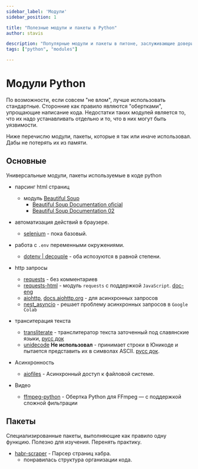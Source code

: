 ```yaml
---
sidebar_label: 'Модули'
sidebar_position: 1

title: "Полезные модули и пакеты в Python"
author: stavis

description: "Популярные модули и пакеты в питоне, заслуживающие доверия и часто используемые."
tags: ["python", "modules"]

---
```


# Модули Python

По возможности, если совсем "не влом", лучше использовать стандартные. 
Сторонние как правило являются "обертками", упрощающие написание кода. Недостатки таких модулей является то, что их надо устанавливать отдельно и то, что в них могут быть уязвимости.

Ниже перечислю модули, пакеты, которые я так или иначе использовал. Дабы не потерять их из памяти.

## Основные 
Универсальные модули, пакеты используемые в коде python

- парсинг html страниц
  - модуль [Beautiful Soup](https://pypi.org/project/beautifulsoup4/)
    - [Beautiful Soup Documentation oficial](https://www.crummy.com/software/BeautifulSoup/bs4/doc/)
    - [Beautiful Soup Documentation 02](https://beautiful-soup-4.readthedocs.io/en/latest/)
  
- автоматизация действий в браузере.
    - [selenium](./selenium-python.md) - пока базовый.

- работа с `.env` переменными окружениями.
    - [dotenv | decouple](./env-dotenv.md) - оба испозуются в равной степени.

- http запросы
    - [requests](https://github.com/psf/requests) - без комментариев
    - [requests-html](https://github.com/psf/requests-html) - модуль `requests` с поддержкой `JavaScript`. [doc-eng](https://requests-html.kennethreitz.org/)
    - [aiohttp](https://github.com/aio-libs/aiohttp), [docs.aiohttp.org](https://docs.aiohttp.org/en/latest/index.html) - для асинхронных запросов
    - [nest_asyncio](https://github.com/erdewit/nest_asyncio) - решает проблему асинхронных запросов в `Google Colab`

- транситерация текста
    - [transliterate](https://github.com/barseghyanartur/transliterate) - транслитератор текста заточенный под славянские языки, [русс док](https://docs-python.ru/packages/modul-transliterate-python/)
    - [unidecode](https://github.com/avian2/unidecode) **Не использовал** - принимает строки в Юникоде и пытается представить их в символах ASCII. [русс док](https://docs-python.ru/packages/unicode-to-ascii/).

- Асинхронность
    - [aiofiles](https://github.com/Tinche/aiofiles) - Асинхронный доступ к файловой системе.

- Видео
    - [ffmpeg-python](https://github.com/kkroening/ffmpeg-python/tree/master) - Обертка Python для FFmpeg — с поддержкой сложной фильтрации

## Пакеты
Специализированные пакеты, выполняющие как правило одну функцию.
Полезно для изучения. Перенять практику.

- [habr-scraper](https://github.com/a1d4r/habr-scraper) - Парсер страниц хабра.
    - понравилась структура организации кода.

